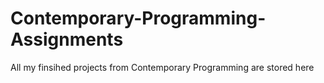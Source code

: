 # Contemporary-Programming-Assignments
All my finsihed projects from Contemporary Programming are stored here
